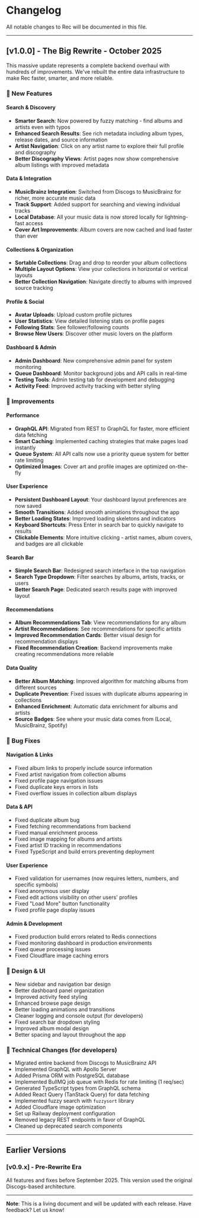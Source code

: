# Changelog

All notable changes to Rec will be documented in this file.

---

## [v1.0.0] - The Big Rewrite - October 2025

This massive update represents a complete backend overhaul with hundreds of improvements. We've rebuilt the entire data infrastructure to make Rec faster, smarter, and more reliable.

### 🎉 New Features

#### Search & Discovery
- **Smarter Search**: Now powered by fuzzy matching - find albums and artists even with typos
- **Enhanced Search Results**: See rich metadata including album types, release dates, and source information
- **Artist Navigation**: Click on any artist name to explore their full profile and discography
- **Better Discography Views**: Artist pages now show comprehensive album listings with improved metadata

#### Data & Integration
- **MusicBrainz Integration**: Switched from Discogs to MusicBrainz for richer, more accurate music data
- **Track Support**: Added support for searching and viewing individual tracks
- **Local Database**: All your music data is now stored locally for lightning-fast access
- **Cover Art Improvements**: Album covers are now cached and load faster than ever

#### Collections & Organization
- **Sortable Collections**: Drag and drop to reorder your album collections
- **Multiple Layout Options**: View your collections in horizontal or vertical layouts
- **Better Collection Navigation**: Navigate directly to albums with improved source tracking

#### Profile & Social
- **Avatar Uploads**: Upload custom profile pictures
- **User Statistics**: View detailed listening stats on profile pages
- **Following Stats**: See follower/following counts
- **Browse New Users**: Discover other music lovers on the platform

#### Dashboard & Admin
- **Admin Dashboard**: New comprehensive admin panel for system monitoring
- **Queue Dashboard**: Monitor background jobs and API calls in real-time
- **Testing Tools**: Admin testing tab for development and debugging
- **Activity Feed**: Improved activity tracking with better styling

### 🔧 Improvements

#### Performance
- **GraphQL API**: Migrated from REST to GraphQL for faster, more efficient data fetching
- **Smart Caching**: Implemented caching strategies that make pages load instantly
- **Queue System**: All API calls now use a priority queue system for better rate limiting
- **Optimized Images**: Cover art and profile images are optimized on-the-fly

#### User Experience
- **Persistent Dashboard Layout**: Your dashboard layout preferences are now saved
- **Smooth Transitions**: Added smooth animations throughout the app
- **Better Loading States**: Improved loading skeletons and indicators
- **Keyboard Shortcuts**: Press Enter in search bar to quickly navigate to results
- **Clickable Elements**: More intuitive clicking - artist names, album covers, and badges are all clickable

#### Search Bar
- **Simple Search Bar**: Redesigned search interface in the top navigation
- **Search Type Dropdown**: Filter searches by albums, artists, tracks, or users
- **Better Search Page**: Dedicated search results page with improved layout

#### Recommendations
- **Album Recommendations Tab**: View recommendations for any album
- **Artist Recommendations**: See recommendations for specific artists
- **Improved Recommendation Cards**: Better visual design for recommendation displays
- **Fixed Recommendation Creation**: Backend improvements make creating recommendations more reliable

#### Data Quality
- **Better Album Matching**: Improved algorithm for matching albums from different sources
- **Duplicate Prevention**: Fixed issues with duplicate albums appearing in collections
- **Enhanced Enrichment**: Automatic data enrichment for albums and artists
- **Source Badges**: See where your music data comes from (Local, MusicBrainz, Spotify)

### 🐛 Bug Fixes

#### Navigation & Links
- Fixed album links to properly include source information
- Fixed artist navigation from collection albums
- Fixed profile page navigation issues
- Fixed duplicate keys errors in lists
- Fixed overflow issues in collection album displays

#### Data & API
- Fixed duplicate album bug
- Fixed fetching recommendations from backend
- Fixed manual enrichment process
- Fixed image mapping for albums and artists
- Fixed artist ID tracking in recommendations
- Fixed TypeScript and build errors preventing deployment

#### User Experience
- Fixed validation for usernames (now requires letters, numbers, and specific symbols)
- Fixed anonymous user display
- Fixed edit actions visibility on other users' profiles
- Fixed "Load More" button functionality
- Fixed profile page display issues

#### Admin & Development
- Fixed production build errors related to Redis connections
- Fixed monitoring dashboard in production environments
- Fixed queue processing issues
- Fixed Cloudflare image caching errors

### 🎨 Design & UI

- New sidebar and navigation bar design
- Better dashboard panel organization
- Improved activity feed styling
- Enhanced browse page design
- Better loading animations and transitions
- Cleaner logging and console output (for developers)
- Fixed search bar dropdown styling
- Improved album modal design
- Better spacing and layout throughout the app

### 🔧 Technical Changes (for developers)

- Migrated entire backend from Discogs to MusicBrainz API
- Implemented GraphQL with Apollo Server
- Added Prisma ORM with PostgreSQL database
- Implemented BullMQ job queue with Redis for rate limiting (1 req/sec)
- Generated TypeScript types from GraphQL schema
- Added React Query (TanStack Query) for data fetching
- Implemented fuzzy search with `fuzzysort` library
- Added Cloudflare image optimization
- Set up Railway deployment configuration
- Removed legacy REST endpoints in favor of GraphQL
- Cleaned up deprecated search components

---

## Earlier Versions

### [v0.9.x] - Pre-Rewrite Era

All features and fixes before September 2025. This version used the original Discogs-based architecture.

---

**Note**: This is a living document and will be updated with each release. Have feedback? Let us know!
